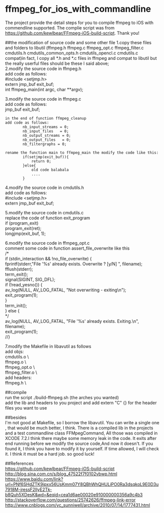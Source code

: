 # ffmpeg_for_ios_with_commandline
The project provide the detail steps for you to compile ffmpeg to iOS with commendline supported. The complie script was from https://github.com/kewlbear/FFmpeg-iOS-build-script. Thank you!

##the modification of source code and some other file
1.copy these files and folders to libutil (ffmpeg.h ffmpeg.c ffmpeg_opt.c ffmpeg_filter.c cmdutils.h cmdutils_common_opts.h cmdutils_opencl.c cmdutils.c compat)in fact, I copy all *.h and *.c files in ffmpeg and compat to libutil but the really userful files should be these I said above;   
2.modify the source code in ffmpeg.h   
	add code as follows:   
			#include <setjmp.h>   
			extern jmp_buf exit_buf;   
			int ffmpeg_main(int argc, char **argv);   
		
3.modify the source code in ffmpeg.c   
	add code as follows:   
			jmp_buf exit_buf;   
		   
	in the end of function ffmpeg_cleanup   
	add code as follows:   
			nb_input_streams = 0;   
			nb_input_files   = 0;   
			nb_output_streams = 0;   
			nb_output_files   = 0;   
			nb_filtergraphs = 0;   
		   
	rename the function main to ffmpeg_main the modify the code like this:   
			if(setjmp(exit_buf)){   
				return 0;   
			}else{   
				old code balabala   
				....   
			} 

4.modify the source code in cmdutils.h   
	add code as follows:   
			#include <setjmp.h>   
			extern jmp_buf exit_buf;   
		
5.modify the source code in cmdutils.c   
	replace the code of function exit_program   
			if (program_exit)   
				program_exit(ret);   
			longjmp(exit_buf, 1);   
		
6.modify the source code in ffmpeg_opt.c   
	comment some code in function assert_file_overwrite like this   
			/*   
			if (stdin_interaction && !no_file_overwrite) {   
				fprintf(stderr,"File '%s' already exists. Overwrite ? [y/N] ", filename);   
				fflush(stderr);   
				term_exit();   
				signal(SIGINT, SIG_DFL);   
				if (!read_yesno()) {   
				av_log(NULL, AV_LOG_FATAL, "Not overwriting - exiting\n");   
				exit_program(1);   
			}   
			term_init();   
			} else {  
			*/   
          		av_log(NULL, AV_LOG_FATAL, "File '%s' already exists. Exiting.\n", filename);   
          		exit_program(1);   
        		//}   
        
7.modify the Makefile in libavutil as follows   
	add objs:   
			cmdutils.o                                               \   
			ffmpeg.o                                                 \   
			ffmpeg_opt.o                                             \   
			ffmpeg_filter.o                                          \   
	add headers:   
			ffmpeg.h                                                 \   
		
##compile   
	run the script ./build-ffmpeg.sh (the arches you wanted)   
	add the lib and headers to you project and add extern "C" {} for the header files you want to use   
	   
##besides   
	I'm not good at Makefile, so I borrow the libavutil. You can write a single one , that would be much better, I think. There is a compiled lib in the projects and a test commandline class FFMpegCommand, All those was compiled in XCODE 7.2.I think there maybe some memory leak in the code. It exits after end running before we modify the source code,And now it doesn't. If you found it, I think you have to modify it by yourself. If time allowed, I will check it. I think it must be a hard job. so good luck!

##References   
https://github.com/kewlbear/FFmpeg-iOS-build-script   
http://blog.sina.com.cn/s/blog_47522f7f0102vbwp.html   
https://www.baidu.com/link?url=PNf6SHdZTK9ipxx56UsKmm07Y8QBhWhQHULiPO0Ra3dsqkoL9E0D3u7918M-iressF2IlyE2Tk-b8Quh5XDesK&wd=&eqid=cea1d6ae00020e910000000356a9c4b3   
http://stackoverflow.com/questions/25742626/ffmpeg-link-error   
http://www.cnblogs.com/yc_sunniwell/archive/2010/07/14/1777431.html


